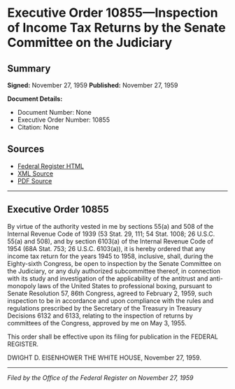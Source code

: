 # Executive Order 10855—Inspection of Income Tax Returns by the Senate Committee on the Judiciary

## Summary

**Signed:** November 27, 1959
**Published:** November 27, 1959

**Document Details:**
- Document Number: None
- Executive Order Number: 10855
- Citation: None

## Sources
- [Federal Register HTML](https://www.presidency.ucsb.edu/documents/executive-order-10855-inspection-income-tax-returns-the-senate-committee-the-judiciary)
- [XML Source](None)
- [PDF Source](None)

---

## Executive Order 10855

By virtue of the authority vested in me by sections 55(a) and 508 of the Internal Revenue Code of 1939 (53 Stat. 29, 111; 54 Stat. 1008; 26 U.S.C. 55(a) and 508), and by section 6103(a) of the Internal Revenue Code of 1954 (68A Stat. 753; 26 U.S.C. 6103(a)), it is hereby ordered that any income tax return for the years 1945 to 1958, inclusive, shall, during the Eighty-sixth Congress, be open to inspection by the Senate Committee on the Judiciary, or any duly authorized subcommittee thereof, in connection with its study and investigation of the applicability of the antitrust and anti-monopoly laws of the United States to professional boxing, pursuant to Senate Resolution 57, 86th Congress, agreed to February 2, 1959, such inspection to be in accordance and upon compliance with the rules and regulations prescribed by the Secretary of the Treasury in Treasury Decisions 6132 and 6133, relating to the inspection of returns by committees of the Congress, approved by me on May 3, 1955.

This order shall be effective upon its filing for publication in the FEDERAL REGISTER.

DWIGHT D. EISENHOWER
THE WHITE HOUSE,
November 27, 1959.

---

*Filed by the Office of the Federal Register on November 27, 1959*
